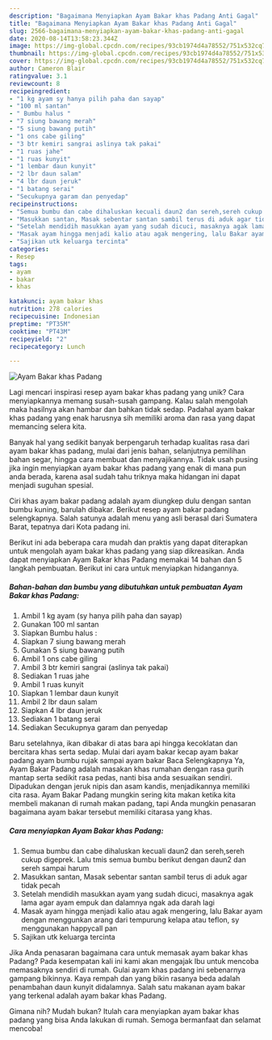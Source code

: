 ```yaml
---
description: "Bagaimana Menyiapkan Ayam Bakar khas Padang Anti Gagal"
title: "Bagaimana Menyiapkan Ayam Bakar khas Padang Anti Gagal"
slug: 2566-bagaimana-menyiapkan-ayam-bakar-khas-padang-anti-gagal
date: 2020-08-14T13:58:23.344Z
image: https://img-global.cpcdn.com/recipes/93cb1974d4a78552/751x532cq70/ayam-bakar-khas-padang-foto-resep-utama.jpg
thumbnail: https://img-global.cpcdn.com/recipes/93cb1974d4a78552/751x532cq70/ayam-bakar-khas-padang-foto-resep-utama.jpg
cover: https://img-global.cpcdn.com/recipes/93cb1974d4a78552/751x532cq70/ayam-bakar-khas-padang-foto-resep-utama.jpg
author: Cameron Blair
ratingvalue: 3.1
reviewcount: 8
recipeingredient:
- "1 kg ayam sy hanya pilih paha dan sayap"
- "100 ml santan"
- " Bumbu halus "
- "7 siung bawang merah"
- "5 siung bawang putih"
- "1 ons cabe giling"
- "3 btr kemiri sangrai aslinya tak pakai"
- "1 ruas jahe"
- "1 ruas kunyit"
- "1 lembar daun kunyit"
- "2 lbr daun salam"
- "4 lbr daun jeruk"
- "1 batang serai"
- "Secukupnya garam dan penyedap"
recipeinstructions:
- "Semua bumbu dan cabe dihaluskan kecuali daun2 dan sereh,sereh cukup digeprek. Lalu tmis semua bumbu berikut dengan daun2 dan sereh sampai harum"
- "Masukkan santan, Masak sebentar santan sambil terus di aduk agar tidak pecah"
- "Setelah mendidih masukkan ayam yang sudah dicuci, masaknya agak lama agar ayam empuk dan dalamnya ngak ada darah lagi"
- "Masak ayam hingga menjadi kalio atau agak mengering, lalu Bakar ayam dengan menggunkan arang dari tempurung kelapa atau teflon, sy menggunakan happycall pan"
- "Sajikan utk keluarga tercinta"
categories:
- Resep
tags:
- ayam
- bakar
- khas

katakunci: ayam bakar khas 
nutrition: 278 calories
recipecuisine: Indonesian
preptime: "PT35M"
cooktime: "PT43M"
recipeyield: "2"
recipecategory: Lunch

---
```



![Ayam Bakar khas Padang](https://img-global.cpcdn.com/recipes/93cb1974d4a78552/751x532cq70/ayam-bakar-khas-padang-foto-resep-utama.jpg)

Lagi mencari inspirasi resep ayam bakar khas padang yang unik? Cara menyiapkannya memang susah-susah gampang. Kalau salah mengolah maka hasilnya akan hambar dan bahkan tidak sedap. Padahal ayam bakar khas padang yang enak harusnya sih memiliki aroma dan rasa yang dapat memancing selera kita.

Banyak hal yang sedikit banyak berpengaruh terhadap kualitas rasa dari ayam bakar khas padang, mulai dari jenis bahan, selanjutnya pemilihan bahan segar, hingga cara membuat dan menyajikannya. Tidak usah pusing jika ingin menyiapkan ayam bakar khas padang yang enak di mana pun anda berada, karena asal sudah tahu triknya maka hidangan ini dapat menjadi suguhan spesial.

Ciri khas ayam bakar padang adalah ayam diungkep dulu dengan santan bumbu kuning, barulah dibakar. Berikut resep ayam bakar padang selengkapnya. Salah satunya adalah menu yang asli berasal dari Sumatera Barat, tepatnya dari Kota padang ini.


Berikut ini ada beberapa cara mudah dan praktis yang dapat diterapkan untuk mengolah ayam bakar khas padang yang siap dikreasikan. Anda dapat menyiapkan Ayam Bakar khas Padang memakai 14 bahan dan 5 langkah pembuatan. Berikut ini cara untuk menyiapkan hidangannya.

<!--inarticleads1-->

##### Bahan-bahan dan bumbu yang dibutuhkan untuk pembuatan Ayam Bakar khas Padang:

1. Ambil 1 kg ayam (sy hanya pilih paha dan sayap)
1. Gunakan 100 ml santan
1. Siapkan  Bumbu halus :
1. Siapkan 7 siung bawang merah
1. Gunakan 5 siung bawang putih
1. Ambil 1 ons cabe giling
1. Ambil 3 btr kemiri sangrai (aslinya tak pakai)
1. Sediakan 1 ruas jahe
1. Ambil 1 ruas kunyit
1. Siapkan 1 lembar daun kunyit
1. Ambil 2 lbr daun salam
1. Siapkan 4 lbr daun jeruk
1. Sediakan 1 batang serai
1. Sediakan Secukupnya garam dan penyedap


Baru setelahnya, ikan dibakar di atas bara api hingga kecoklatan dan bercitara khas serta sedap. Mulai dari ayam bakar kecap ayam bakar padang ayam bumbu rujak sampai ayam bakar Baca Selengkapnya Ya, Ayam Bakar Padang adalah masakan khas rumahan dengan rasa gurih mantap serta sedikit rasa pedas, nanti bisa anda sesuaikan sendiri. Dipadukan dengan jeruk nipis dan asam kandis, menjadikannya memiliki cita rasa. Ayam Bakar Padang mungkin sering kita makan ketika kita membeli makanan di rumah makan padang, tapi Anda mungkin penasaran bagaimana ayam bakar tersebut memiliki citarasa yang khas. 

<!--inarticleads2-->

##### Cara menyiapkan Ayam Bakar khas Padang:

1. Semua bumbu dan cabe dihaluskan kecuali daun2 dan sereh,sereh cukup digeprek. Lalu tmis semua bumbu berikut dengan daun2 dan sereh sampai harum
1. Masukkan santan, Masak sebentar santan sambil terus di aduk agar tidak pecah
1. Setelah mendidih masukkan ayam yang sudah dicuci, masaknya agak lama agar ayam empuk dan dalamnya ngak ada darah lagi
1. Masak ayam hingga menjadi kalio atau agak mengering, lalu Bakar ayam dengan menggunkan arang dari tempurung kelapa atau teflon, sy menggunakan happycall pan
1. Sajikan utk keluarga tercinta


Jika Anda penasaran bagaimana cara untuk memasak ayam bakar khas Padang? Pada kesempatan kali ini kami akan mengajak Ibu untuk mencoba memasaknya sendiri di rumah. Gulai ayam khas padang ini sebenarnya gampang bikinnya. Kaya rempah dan yang bikin rasanya beda adalah penambahan daun kunyit didalamnya. Salah satu makanan ayam bakar yang terkenal adalah ayam bakar khas Padang. 

Gimana nih? Mudah bukan? Itulah cara menyiapkan ayam bakar khas padang yang bisa Anda lakukan di rumah. Semoga bermanfaat dan selamat mencoba!
